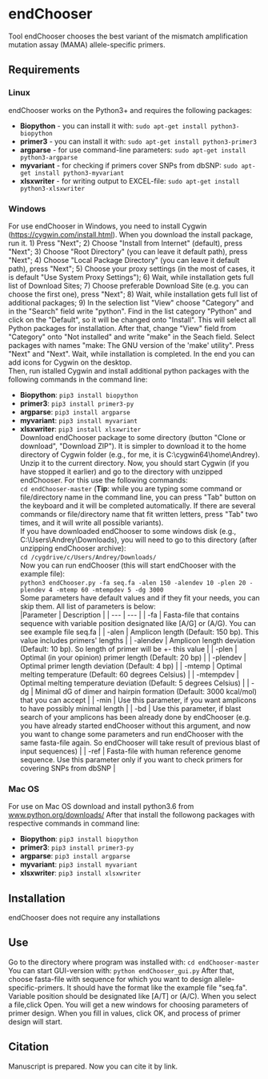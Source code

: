 # endChooser
Tool endChooser chooses the best variant of the mismatch amplification mutation assay (MAMA) allele-specific primers.

## Requirements
### Linux
endChooser works on the Python3+ and requires the following packages:
* **Biopython** - you can install it with: `sudo apt-get install python3-biopython`
* **primer3** - you can install it with: `sudo apt-get install python3-primer3`
* **argparse** - for use command-line parameters: `sudo apt-get install python3-argparse`
* **myvariant** - for checking if primers cover SNPs from dbSNP: `sudo apt-get install python3-myvariant`
* **xlsxwriter** - for writing output to EXCEL-file: `sudo apt-get install python3-xlsxwriter`

### Windows
For use endChooser in Windows, you need to install Cygwin (https://cygwin.com/install.html). When you download the install package, run it. 1) Press "Next"; 2) Choose "Install from Internet" (default), press "Next"; 3) Choose "Root Directory" (you can leave it default path), press "Next"; 4) Choose "Local Package Directory" (you can leave it default path), press "Next"; 5) Choose your proxy settings (in the most of cases, it is default "Use System Proxy Settings"); 6) Wait, while installation gets full list of Download Sites; 7) Choose preferable Download Site (e.g. you can choose the first one), press "Next"; 8) Wait, while installation gets full list of additional packages; 9) In the selection list "View" choose "Category" and in the "Search" field write "python". Find in the list category "Python" and click on the "Default", so it will be changed onto "Install". This will select all Python packages for installation. After that, change "View" field from "Category" onto "Not installed" and write "make" in the Seach field. Select packages with names "make: The GNU version of the 'make' utility". Press "Next" and "Next". Wait, while installation is completed. In the end you can add icons for Cygwin on the desktop.  
Then, run istalled Cygwin and install additional python packages with the following commands in the command line:
* **Biopython**: `pip3 install biopython`
* **primer3**: `pip3 install primer3-py`
* **argparse**: `pip3 install argparse`
* **myvariant**: `pip3 install myvariant`
* **xlsxwriter**: `pip3 install xlsxwriter`  
Download endChooser package to some directory (button "Clone or download", "Download ZIP"). It is simpler to download it to the home directory of Cygwin folder (e.g., for me, it is C:\cygwin64\home\Andrey\). Unzip it to the current directory. Now, you should start Cygwin (if you have stopped it earlier) and go to the directory with unzipped endChooser. For this use the following commands:  
`cd endChooser-master` (**Tip**: while you are typing some command or file/directory name in the command line, you can press "Tab" button on the keyboard and it will be completed automatically. If there are several commands or file/directory name that fit written letters, press "Tab" two times, and it will write all possible variants).  
If you have downloaded endChooser to some windows disk (e.g., C:\Users\Andrey\Downloads\), you will need to go to this directory (after unzipping endChooser archive):  
`cd /cygdrive/c/Users/Andrey/Downloads/`  
Now you can run endChooser (this will start endChooser with the example file):  
`python3 endChooser.py -fa seq.fa -alen 150 -alendev 10 -plen 20 -plendev 4 -mtemp 60 -mtempdev 5 -dg 3000`  
Some parameters have default values and if they fit your needs, you can skip them. All list of parameters is below:  
|Parameter | Description |
| --- | --- |
| -fa | Fasta-file that contains sequence with variable position designated like [A/G] or (A/G). You can see example file seq.fa |
| -alen | Amplicon length (Default: 150 bp). This value includes primers' lengths |
| -alendev | Amplicon length deviation (Default: 10 bp). So length of primer will be +- this value |
| -plen | Optimal (in your opinion) primer length (Default: 20 bp) |
| -plendev | Optimal primer length deviation (Default: 4 bp) |
| -mtemp | Optimal melting temperature (Default: 60 degrees Celsius) |
| -mtempdev | Optimal melting temperature deviation (Default: 5 degrees Celsius) |
| -dg | Minimal dG of dimer and hairpin formation (Default: 3000 kcal/mol) that you can accept |
| -min | Use this parameter, if you want amplicons to have possibly minimal length |
| -bd | Use this parameter, if blast search of your amplicons has been already done by endChooser (e.g. you have already started endChooser without this argument, and now you want to change some parameters and run endChooser with the same fasta-file again. So endChooser will take result of previous blast of input sequences) |
| -ref | Fasta-file with human reference genome sequence. Use this parameter only if you want to check primers for covering SNPs from dbSNP |

### Mac OS
For use on Mac OS download and install python3.6 from www.python.org/downloads/
After that install the followong packages with respective commands in command line:
* **Biopython**: `pip3 install biopython`
* **primer3**: `pip3 install primer3-py`
* **argparse**: `pip3 install argparse`
* **myvariant**: `pip3 install myvariant`
* **xlsxwriter**: `pip3 install xlsxwriter`

## Installation
endChooser does not require any installations

## Use
Go to the directory where program was installed with:
`cd endChooser-master`
You can start GUI-version with:
`python endChooser_gui.py`
After that, choose fasta-file with sequence for which you want to design allele-specific-primers. It should have the format like the example file "seq.fa". Variable position should be designated like [A/T] or (A/C). When you select a file,click Open. You will get a new windows for choosing parameters of primer design. When you fill in values, click OK, and process of primer design will start.
## Citation
Manuscript is prepared. Now you can cite it by link.
